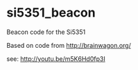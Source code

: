 # si5351_beacon
Beacon code for the Si5351

Based on code from http://brainwagon.org/

see: http://youtu.be/m5K6Hd0fp3I

